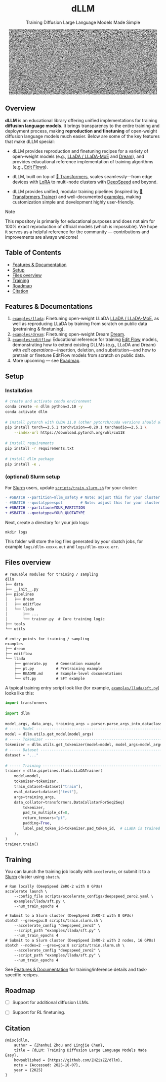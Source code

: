 <h1 align="center">dLLM</h1>

<p align="center">
Training Diffusion Large Language Models Made Simple
</p>

<p align="center">
<img
  src="assets/logo.gif"
  alt="dLLM logo">
</p>


## Overview
**dLLM** is an educational library offering unified implementations for training **diffusion language models**. It brings transparency to the entire training and deployment process, making **reproduction and finetuning** of open-weight diffusion language models much easier. Below are some of the key features that make dLLM special:

- dLLM provides reproduction and finetuning recipes for a variety of open-weight models (e.g., [LLaDA / LLaDA-MoE](https://arxiv.org/abs/2502.09992) and [Dream](https://arxiv.org/abs/2508.15487)), and provides educational reference implementation of training algorithms (e.g., [Edit Flows](https://arxiv.org/abs/2506.09018)).

- dLLM, built on top of [🤗 Transformers](https://github.com/huggingface/transformers), scales seamlessly—from edge devices with [LoRA](https://github.com/huggingface/peft) to multi-node clusters with [DeepSpeed](https://github.com/deepspeedai/DeepSpeed) and beyond.

- dLLM provides unified, modular training pipelines (inspired by [🤗 Transformers Trainer](https://github.com/huggingface/transformers/blob/main/src/transformers/trainer.py)) and well-documented [examples](/examples/), making customization simple and development highly user-friendly.

> [!NOTE]
> This repository is primarily for educational purposes and does not aim for 100% exact reproduction of official models (which is impossible). We hope it serves as a helpful reference for the community — contributions and improvements are always welcome!


## Table of Contents
<!-- - [Overview](#overview) -->
- [Features & Documentation](#features--documentations)
- [Setup](#setup)
  <!-- - [Installation](#installation)
  - [(optional) Slurm setup](#optional-slurm-setup) -->
- [Files overview](#files-overview)
- [Training](#training)
- [Roadmap](#roadmap)
- [Citation](#citation)


## Features & Documentations

1. [`examples/llada`](/examples/llada): Finetuning open-weight LLaDA [LLaDA / LLaDA-MoE](https://arxiv.org/abs/2502.09992), as well as reproducing LLaDA by training from scratch on public data (pretraining & finetuning).
2. [`examples/dream`](/examples/dream): Finetuning open-weight Dream [Dream](https://arxiv.org/abs/2508.15487).
3. [`examples/editflow`](/examples/editflow): Educational reference for training [Edit Flow](https://arxiv.org/abs/2506.09018) models, demonstrating how to extend existing DLLMs (e.g., LLaDA and Dream) with *edit operations*—insertion, deletion, and substitution—and how to pretrain or finetune EditFlow models from scratch on public data.
4. More upcoming — see [Roadmap](#roadmap).


## Setup
### Installation
```bash
# create and activate conda environment
conda create -n dllm python=3.10 -y
conda activate dllm

# install pytorch with CUDA 11.8 (other pytorch/cuda versions should also work)
pip install torch==2.5.1 torchvision==0.20.1 torchaudio==2.5.1 \
    --index-url https://download.pytorch.org/whl/cu118

# install requirements
pip install -r requirements.txt

# install dllm package
pip install -e .
```
### (optional) Slurm setup
For [Slurm](https://slurm.schedmd.com/) users, update [`scripts/train.slurm.sh`](/scripts/train.slurm.sh) for your cluster:
```diff
- #SBATCH --partition=mllm_safety # Note: adjust this for your cluster
- #SBATCH --quotatype=spot        # Note: adjust this for your cluster
+ #SBATCH --partition=YOUR_PARTITION
+ #SBATCH --quotatype=YOUR_QUOTATYPE
```
Next, create a directory for your job logs:
```shell
mkdir logs
```
This folder will store the log files generated by your sbatch jobs, for example `logs/dllm-xxxxx.out` and `logs/dllm-xxxxx.err`.

## Files overview
```
# resuable modules for training / sampling
dllm
├── data
├── __init__.py
├── pipelines
│   ├── dream
│   ├── editflow
│   └── llada
│       ├── ...
│       └── trainer.py  # Core training logic
├── tools
└── utils

# entry points for training / sampling
examples
├── dream
├── editflow
└── llada
    ├── generate.py    # Generation example
    ├── pt.py          # Pretraining example
    ├── README.md      # Example-level documentations
    └── sft.py         # SFT example
```

A typical training entry script look like (for example, [`examples/llada/sft.py`](/examples/llada/sft.py)) looks like this:
```python
import transformers

import dllm

model_args, data_args, training_args = parser.parse_args_into_dataclasses()
# ----- Model ------------------------------------------------------------------
model = dllm.utils.get_model(model_args)
# ----- Tokenizer --------------------------------------------------------------
tokenizer = dllm.utils.get_tokenizer(model=model, model_args=model_args)
# ----- Dataset ----------------------------------------------------------------
dataset = "..."

# ----- Training --------------------------------------------------------------
trainer = dllm.pipelines.llada.LLaDATrainer(
    model=model,
    tokenizer=tokenizer,
    train_dataset=dataset["train"],
    eval_dataset=dataset["test"],
    args=training_args,
    data_collator=transformers.DataCollatorForSeq2Seq(
        tokenizer,
        pad_to_multiple_of=8,
        return_tensors="pt",
        padding=True,
        label_pad_token_id=tokenizer.pad_token_id,  # LLaDA is trained on padding <eos_token>
    ),
)
trainer.train()
```

## Training
You can launch the training job locally with `accelerate`, or submit it to a [Slurm](https://slurm.schedmd.com/) cluster using `sbatch`.
```shell
# Run locally (DeepSpeed ZeRO-2 with 8 GPUs)
accelerate launch \
    --config_file scripts/accelerate_configs/deepspeed_zero2.yaml \
    examples/llada/sft.py \
    --num_train_epochs 4
```
```shell
# Submit to a Slurm cluster (DeepSpeed ZeRO-2 with 8 GPUs)
sbatch --gres=gpu:8 scripts/train.slurm.sh \
    --accelerate_config "deepspeed_zero2" \
    --script_path "examples/llada/sft.py" \
    --num_train_epochs 4
# Submit to a Slurm cluster (DeepSpeed ZeRO-2 with 2 nodes, 16 GPUs)
sbatch --nodes=2 --gres=gpu:8 scripts/train.slurm.sh \
    --accelerate_config "deepspeed_zero2" \
    --script_path "examples/llada/sft.py" \
    --num_train_epochs 4
```
See [Features & Documentation](#features--documentations) for training/inference details and task-specific recipes.


<!-- ## Quick Start

<details>
<summary>LLaDA / LLaDA-MoE: SFT and Sampling</summary>

### `SFT`
Basic usage of [`LLaDATrainer`](https://github.com/ZHZisZZ/dllm/blob/main/dllm/pipelines/llada/trainer.py#L12). See [`examples/llada/sft.py`](https://github.com/ZHZisZZ/dllm/blob/main/examples/llada/sft.py) for a complete example.
```python
import transformers

import dllm

model_args, data_args, training_args = parser.parse_args_into_dataclasses()
model = dllm.utils.get_model(model_args, training_args)
tokenizer = dllm.utils.get_tokenizer(model_args, model)
dataset = "..."

# ----- Training --------------------------------------------------------------
trainer = dllm.pipelines.llada.LLaDATrainer(
    model=model,
    tokenizer=tokenizer,
    train_dataset=dataset["train"],
    eval_dataset=dataset["test"],
    args=training_args,
    data_collator=transformers.DataCollatorForSeq2Seq(
        tokenizer, 
        pad_to_multiple_of=8, 
        return_tensors="pt", 
        padding=True,
        label_pad_token_id=tokenizer.pad_token_id, # LLaDA is trained on padding <eos_token>
    )
)
trainer.train()
```

> **Notes (LLaDA-MoE only):**  
> For MoE checkpoints, overwrite `config.json` with the following `model_type` and `auto_map`:  
> ```json
> {
>   "model_type": "lladamoe",
>   "auto_map": {
>     "AutoConfig": "configuration_lladamoe.LLaDAMoEConfig",
>     "AutoModel": "modeling_lladamoe.LLaDAMoEModelLM",
>     "AutoModelForCausalLM": "modeling_lladamoe.LLaDAMoEModelLM",
>   }
> }
> ```


### `Sampling`
See [`examples/llada/generate.py`](https://github.com/ZHZisZZ/dllm/blob/main/examples/llada/generate.py) for a complete example of batch sampling (continuation and infilling).

</details>

<details>
<summary>Dream: SFT and Sampling</summary>

### `SFT`

Basic usage of [`DreamTrainer`](https://github.com/ZHZisZZ/dllm/blob/main/dllm/pipelines/dream/trainer.py#L39). See [`examples/dream/sft.py`](https://github.com/ZHZisZZ/dllm/blob/main/examples/dream/sft.py) for a complete example.
```python
import transformers

import dllm

model_args, data_args, training_args = parser.parse_args_into_dataclasses()
model = dllm.utils.get_model(model_args, training_args)
tokenizer = dllm.utils.get_tokenizer(model_args, model)
dataset = "..."

# ----- Training --------------------------------------------------------------
trainer = dllm.pipelines.dream.DreamTrainer(
    model=model,
    tokenizer=tokenizer,
    train_dataset=dataset["train"],
    eval_dataset=dataset["test"],
    args=training_args,
    data_collator=transformers.DataCollatorForSeq2Seq(
        tokenizer, 
        pad_to_multiple_of=8, 
        return_tensors="pt", 
        padding=True,
        label_pad_token_id=-100 # padding tokens do not count in loss
    )
)
trainer.train()
```


### `Sampling`
See [`examples/dream/generate.py`](https://github.com/ZHZisZZ/dllm/blob/main/examples/dream/generate.py) for a complete example of batch sampling (continuation and infilling).

</details> -->


## Roadmap

- [ ] Support for additional diffusion LLMs.  

- [ ] Support for RL finetuning.


## Citation
```
@misc{dllm,
    author = {Zhanhui Zhou and Lingjie Chen},
    title = {dLLM: Training Diffusion Large Language Models Made Easy},
    howpublished = {https://github.com/ZHZisZZ/dllm},
    note = {Accessed: 2025-10-07},
    year = {2025}
}
```
